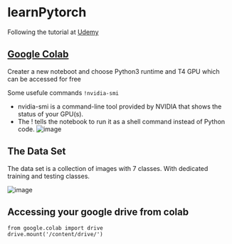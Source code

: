 # learnPytorch
Following the tutorial at [Udemy](https://www.udemy.com/course/deep-learning-image-classification-in-pytorch-20)


## [Google Colab](https://colab.research.google.com/)
Creater a new noteboot and choose Python3 runtime and T4 GPU which can be accessed for free

Some usefule commands 
`!nvidia-smi`
- nvidia-smi is a command-line tool provided by NVIDIA that shows the status of your GPU(s).
- The ! tells the notebook to run it as a shell command instead of Python code.
![image](https://github.com/user-attachments/assets/51ae6790-7aa7-404b-92fd-bab53a31a994)

## The Data Set 
The data set is a collection of images with 7 classes. With dedicated training and testing classes. 

![image](https://github.com/user-attachments/assets/3c5574ba-5bdf-4b15-997a-a4595f14a211)

## Accessing your google drive from colab 
```
from google.colab import drive
drive.mount('/content/drive/')
```

